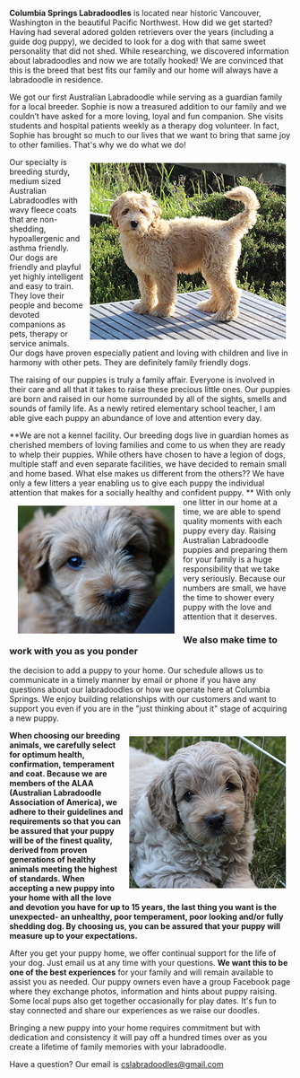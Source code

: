**Columbia Springs Labradoodles** is located near historic Vancouver, Washington in the beautiful Pacific Northwest. How did we get started? Having had several adored golden retrievers over the years (including a guide dog puppy), we decided to look for a dog with that same sweet personality that did not shed. While researching, we discovered information about labradoodles and now we are totally hooked! We are convinced that this is the breed that best fits our family and our home will always have a labradoodle in residence.


We got our first Australian Labradoodle while serving as a guardian family for a local breeder. Sophie is now a treasured addition to our family and we couldn’t have asked for a more loving, loyal and fun companion. She visits students and hospital patients weekly as a therapy dog volunteer. In fact, Sophie has brought so much to our lives that we want to bring that same joy to other families. That's why we do what we do!

<img class="img-rounded img-responsive" align="right" style="margin:10px;" src="/images/filler/beach_deck_puppy.png" alt="Puppy on the Beach Deck" width="350" height="315" />

Our specialty is breeding sturdy, medium sized Australian Labradoodles with wavy fleece coats that are non-shedding, hypoallergenic and asthma friendly. Our dogs are friendly and playful yet highly intelligent and easy to train. They love their people and become devoted companions as pets, therapy or service animals. Our dogs have proven especially patient and loving with children and live in harmony with other pets. They are definitely family friendly dogs.


The raising of our puppies is truly a family affair. Everyone is involved in their care and all that it takes to raise these precious little ones. Our puppies are born and raised in our home surrounded by all of the sights, smells and sounds of family life. As a newly retired elementary school teacher, I am able give each puppy an abundance of love and attention every day.


**We are not a kennel facility. Our breeding dogs live in guardian homes as cherished members of loving families and come to us when they are ready to whelp their puppies. While others have chosen to have a legion of dogs, multiple staff and even separate facilities, we have decided to remain small and home based. What else makes us different from the others?? We have only a few litters a year enabling us to give each puppy the individual attention that makes for a socially healthy and confident puppy. **
<img class="img-rounded img-responsive" align="left" style="margin:15px" src="/images/filler/brown_puppy_face.png" alt="Brown Puppy Face" width="280" height="228" /> 
With only one litter in our home at a time, we are able to spend quality moments with each puppy every day. Raising Australian Labradoodle puppies and preparing them for your family is a huge responsibility that we take very seriously. Because our numbers are small, we have the time to shower every puppy with the love and attention that it deserves.


### We also make time to work with you as you ponder
the decision to add a puppy to your home. Our schedule allows us to communicate in a timely manner by email or phone if you have any questions about our labradoodles or how we operate here at Columbia Springs. We enjoy building relationships with our customers and want to support you even if you are in the "just thinking about it" stage of acquiring a new puppy.

<img class="img-rounded float-xs-right img-responsive" align="right" style="margin:10px;" src="/images/filler/chubby_tan_puppy_face.png" alt="Chubby Puppy Face" width="280" height="271" />

__When choosing our breeding animals, we carefully select for optimum health, confirmation, temperament and coat. Because we are members of the  ALAA (Australian Labradoodle Association of America), we adhere to their guidelines and requirements so that you can be assured that your puppy will be of the finest quality, derived from proven generations of healthy animals meeting the highest of standards. When accepting a new puppy into your home with all the love and devotion you have for up to 15 years, the last thing you want is the unexpected- an unhealthy, poor temperament, poor looking and/or fully shedding dog. By choosing us, you can be assured that your puppy will measure up to your expectations.__


After you get your puppy home, we offer continual support for the life of your dog. Just email us at any time with your questions. **We want this to be one of the best experiences** for your family and will remain available to assist you as needed. Our puppy owners even have a group Facebook page where they exchange photos, information and hints about puppy raising. Some local pups also get together occasionally for play dates. It's fun to stay connected and share our experiences as we raise our doodles.


Bringing a new puppy into your home requires commitment but with dedication and consistency it will pay off a hundred times over as you create a lifetime of family memories with your labradoodle.

Have a question? Our email is cslabradoodles@gmail.com
